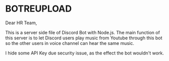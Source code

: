 # BOTREUPLOAD

Dear HR Team,

This is a server side file of Discord Bot with Node.js.
The main function of this server is to let Discord users play music from Youtube through this bot so the other users in voice channel can hear the same music.

I hide some API Key due security issue, as the effect the bot wouldn't work.
